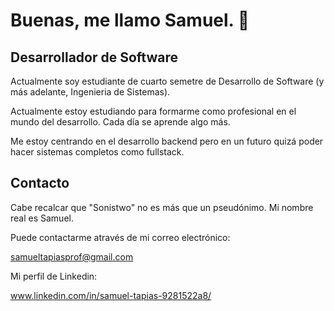 # Buenas, me llamo Samuel. 👋

## Desarrollador de Software

Actualmente soy estudiante de cuarto semetre de Desarrollo de Software (y más adelante, Ingenieria de Sistemas).

Actualmente estoy estudiando para formarme como profesional en el mundo del desarrollo. Cada día se aprende algo más.

Me estoy centrando en el desarrollo backend pero en un futuro quizá poder hacer sistemas completos como fullstack.

##

## Contacto

Cabe recalcar que "Sonistwo" no es más que un pseudónimo. Mi nombre real es Samuel.

Puede contactarme através de mi correo electrónico:

samueltapiasprof@gmail.com

Mi perfil de Linkedin:

www.linkedin.com/in/samuel-tapias-9281522a8/

